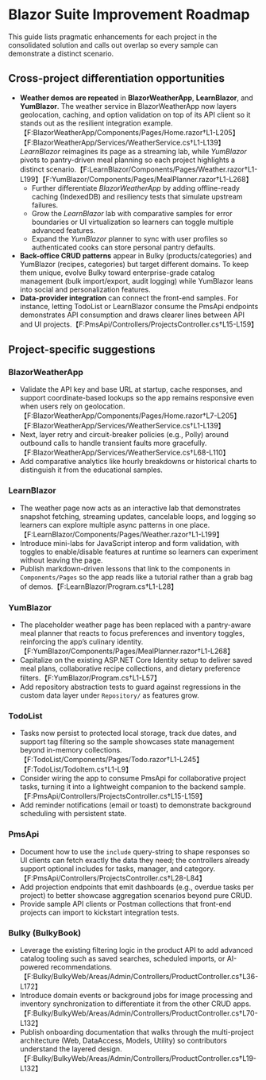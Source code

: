 # Blazor Suite Improvement Roadmap

This guide lists pragmatic enhancements for each project in the consolidated solution and calls out overlap so every sample can demonstrate a distinct scenario.

## Cross-project differentiation opportunities

- **Weather demos are repeated** in **BlazorWeatherApp**, **LearnBlazor**, and **YumBlazor**. The weather service in BlazorWeatherApp now layers geolocation, caching, and option validation on top of its API client so it stands out as the resilient integration example.【F:BlazorWeatherApp/Components/Pages/Home.razor†L1-L205】【F:BlazorWeatherApp/Services/WeatherService.cs†L1-L139】 *LearnBlazor* reimagines its page as a streaming lab, while *YumBlazor* pivots to pantry-driven meal planning so each project highlights a distinct scenario.【F:LearnBlazor/Components/Pages/Weather.razor†L1-L199】【F:YumBlazor/Components/Pages/MealPlanner.razor†L1-L268】
  - Further differentiate *BlazorWeatherApp* by adding offline-ready caching (IndexedDB) and resiliency tests that simulate upstream failures.
  - Grow the *LearnBlazor* lab with comparative samples for error boundaries or UI virtualization so learners can toggle multiple advanced features.
  - Expand the *YumBlazor* planner to sync with user profiles so authenticated cooks can store personal pantry defaults.
- **Back-office CRUD patterns** appear in Bulky (products/categories) and YumBlazor (recipes, categories) but target different domains. To keep them unique, evolve Bulky toward enterprise-grade catalog management (bulk import/export, audit logging) while YumBlazor leans into social and personalization features.
- **Data-provider integration** can connect the front-end samples. For instance, letting TodoList or LearnBlazor consume the PmsApi endpoints demonstrates API consumption and draws clearer lines between API and UI projects.【F:PmsApi/Controllers/ProjectsController.cs†L15-L159】

## Project-specific suggestions

### BlazorWeatherApp
- Validate the API key and base URL at startup, cache responses, and support coordinate-based lookups so the app remains responsive even when users rely on geolocation.【F:BlazorWeatherApp/Components/Pages/Home.razor†L7-L205】【F:BlazorWeatherApp/Services/WeatherService.cs†L1-L139】
- Next, layer retry and circuit-breaker policies (e.g., Polly) around outbound calls to handle transient faults more gracefully.【F:BlazorWeatherApp/Services/WeatherService.cs†L68-L110】
- Add comparative analytics like hourly breakdowns or historical charts to distinguish it from the educational samples.

### LearnBlazor
- The weather page now acts as an interactive lab that demonstrates snapshot fetching, streaming updates, cancelable loops, and logging so learners can explore multiple async patterns in one place.【F:LearnBlazor/Components/Pages/Weather.razor†L1-L199】
- Introduce mini-labs for JavaScript interop and form validation, with toggles to enable/disable features at runtime so learners can experiment without leaving the page.
- Publish markdown-driven lessons that link to the components in `Components/Pages` so the app reads like a tutorial rather than a grab bag of demos.【F:LearnBlazor/Program.cs†L1-L28】

### YumBlazor
- The placeholder weather page has been replaced with a pantry-aware meal planner that reacts to focus preferences and inventory toggles, reinforcing the app’s culinary identity.【F:YumBlazor/Components/Pages/MealPlanner.razor†L1-L268】
- Capitalize on the existing ASP.NET Core Identity setup to deliver saved meal plans, collaborative recipe collections, and dietary preference filters.【F:YumBlazor/Program.cs†L1-L57】
- Add repository abstraction tests to guard against regressions in the custom data layer under `Repository/` as features grow.

### TodoList
- Tasks now persist to protected local storage, track due dates, and support tag filtering so the sample showcases state management beyond in-memory collections.【F:TodoList/Components/Pages/Todo.razor†L1-L245】【F:TodoList/TodoItem.cs†L1-L9】
- Consider wiring the app to consume PmsApi for collaborative project tasks, turning it into a lightweight companion to the backend sample.【F:PmsApi/Controllers/ProjectsController.cs†L15-L159】
- Add reminder notifications (email or toast) to demonstrate background scheduling with persistent state.

### PmsApi
- Document how to use the `include` query-string to shape responses so UI clients can fetch exactly the data they need; the controllers already support optional includes for tasks, manager, and category.【F:PmsApi/Controllers/ProjectsController.cs†L28-L84】
- Add projection endpoints that emit dashboards (e.g., overdue tasks per project) to better showcase aggregation scenarios beyond pure CRUD.
- Provide sample API clients or Postman collections that front-end projects can import to kickstart integration tests.

### Bulky (BulkyBook)
- Leverage the existing filtering logic in the product API to add advanced catalog tooling such as saved searches, scheduled imports, or AI-powered recommendations.【F:Bulky/BulkyWeb/Areas/Admin/Controllers/ProductController.cs†L36-L172】
- Introduce domain events or background jobs for image processing and inventory synchronization to differentiate it from the other CRUD apps.【F:Bulky/BulkyWeb/Areas/Admin/Controllers/ProductController.cs†L70-L132】
- Publish onboarding documentation that walks through the multi-project architecture (Web, DataAccess, Models, Utility) so contributors understand the layered design.【F:Bulky/BulkyWeb/Areas/Admin/Controllers/ProductController.cs†L19-L132】
